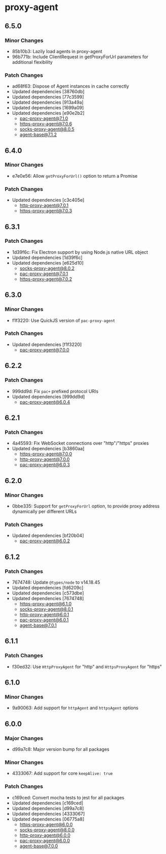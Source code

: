 # proxy-agent

## 6.5.0

### Minor Changes

- 85b10b3: Lazily load agents in proxy-agent
- 96b771b: Include ClientRequest in getProxyForUrl parameters for additional flexibility

### Patch Changes

- ad68f63: Dispose of Agent instances in cache correctly
- Updated dependencies [38760db]
- Updated dependencies [77c3599]
- Updated dependencies [913a49a]
- Updated dependencies [1699a09]
- Updated dependencies [e90e2b2]
  - pac-proxy-agent@7.1.0
  - https-proxy-agent@7.0.6
  - socks-proxy-agent@8.0.5
  - agent-base@7.1.2

## 6.4.0

### Minor Changes

- e7e0e56: Allow `getProxyForUrl()` option to return a Promise

### Patch Changes

- Updated dependencies [c3c405e]
  - http-proxy-agent@7.0.1
  - https-proxy-agent@7.0.3

## 6.3.1

### Patch Changes

- 1d39f6c: Fix Electron support by using Node.js native URL object
- Updated dependencies [1d39f6c]
- Updated dependencies [e625d10]
  - socks-proxy-agent@8.0.2
  - pac-proxy-agent@7.0.1
  - https-proxy-agent@7.0.2

## 6.3.0

### Minor Changes

- f1f3220: Use QuickJS version of `pac-proxy-agent`

### Patch Changes

- Updated dependencies [f1f3220]
  - pac-proxy-agent@7.0.0

## 6.2.2

### Patch Changes

- 999dd9d: Fix `pac+` prefixed protocol URIs
- Updated dependencies [999dd9d]
  - pac-proxy-agent@6.0.4

## 6.2.1

### Patch Changes

- 4a45593: Fix WebSocket connections over "http"/"https" proxies
- Updated dependencies [b3860aa]
  - https-proxy-agent@7.0.0
  - http-proxy-agent@7.0.0
  - pac-proxy-agent@6.0.3

## 6.2.0

### Minor Changes

- 0bbe335: Support for `getProxyForUrl` option, to provide proxy address dynamically per different URLs

### Patch Changes

- Updated dependencies [bf20b04]
  - pac-proxy-agent@6.0.2

## 6.1.2

### Patch Changes

- 7674748: Update `@types/node` to v14.18.45
- Updated dependencies [fd6209c]
- Updated dependencies [c573dbe]
- Updated dependencies [7674748]
  - https-proxy-agent@6.1.0
  - socks-proxy-agent@8.0.1
  - http-proxy-agent@6.0.1
  - pac-proxy-agent@6.0.1
  - agent-base@7.0.1

## 6.1.1

### Patch Changes

- f30ed32: Use `HttpProxyAgent` for "http" and `HttpsProxyAgent` for "https"

## 6.1.0

### Minor Changes

- 9a90063: Add support for `httpAgent` and `httpsAgent` options

## 6.0.0

### Major Changes

- d99a7c8: Major version bump for all packages

### Minor Changes

- 4333067: Add support for core `keepAlive: true`

### Patch Changes

- c169ced: Convert mocha tests to jest for all packages
- Updated dependencies [c169ced]
- Updated dependencies [d99a7c8]
- Updated dependencies [4333067]
- Updated dependencies [06775a8]
  - https-proxy-agent@6.0.0
  - socks-proxy-agent@8.0.0
  - http-proxy-agent@6.0.0
  - pac-proxy-agent@6.0.0
  - agent-base@7.0.0
